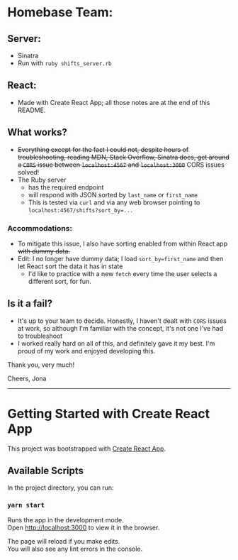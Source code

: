 # Homebase Team:

## Server:

- Sinatra
- Run with `ruby shifts_server.rb`

## React:

- Made with Create React App; all those notes are at the end of this README.

## What works?

- ~~Everything except for the fact I could not, despite hours of troubleshooting, reading MDN, Stack Overflow, Sinatra docs, get around a `CORS` issue between `localhost:4567` and `localhost:3000`~~ CORS issues solved!
- The Ruby server
  - has the required endpoint
  - will respond with JSON sorted by `last_name` or `first_name`
  - This is tested via `curl` and via any web browser pointing to `localhost:4567/shifts?sort_by=...`

### Accommodations:

- To mitigate this issue, I also have sorting enabled from within React app ~~with dummy data.~~
- Edit: I no longer have dummy data; I load `sort_by=first_name` and then let React sort the data it has in state
  - I'd like to practice with a new `fetch` every time the user selects a different sort, for fun.   

## Is it a fail?

- It's up to your team to decide. Honestly, I haven't dealt with `CORS` issues at work, so although I'm familiar with the concept, it's not one I've had to troubleshoot
- I worked really hard on all of this, and definitely gave it my best. I'm proud of my work and enjoyed developing this.

Thank you, very much!

Cheers,
Jona

---

# Getting Started with Create React App

This project was bootstrapped with [Create React App](https://github.com/facebook/create-react-app).

## Available Scripts

In the project directory, you can run:

### `yarn start`

Runs the app in the development mode.\
Open [http://localhost:3000](http://localhost:3000) to view it in the browser.

The page will reload if you make edits.\
You will also see any lint errors in the console.
